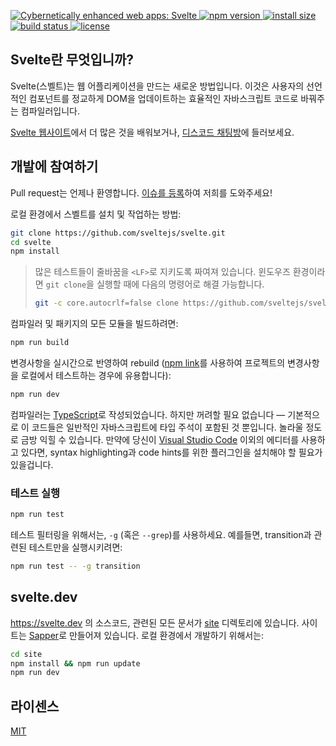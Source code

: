 <p>
  <a href="https://svelte.dev">
	<img alt="Cybernetically enhanced web apps: Svelte" src="https://svelte-assets.surge.sh/banner.png">
  </a>

  <a href="https://www.npmjs.com/package/svelte">
    <img src="https://img.shields.io/npm/v/svelte.svg" alt="npm version">
  </a>

  <a href="https://packagephobia.now.sh/result?p=svelte">
    <img src="https://packagephobia.now.sh/badge?p=svelte" alt="install size">
  </a>

  <a href="https://travis-ci.org/sveltejs/svelte">
    <img src="https://api.travis-ci.org/sveltejs/svelte.svg?branch=master"
         alt="build status">
  </a>

  <a href="https://github.com/sveltejs/svelte/blob/master/LICENSE">
    <img src="https://img.shields.io/npm/l/svelte.svg" alt="license">
  </a>
</p>

## Svelte란 무엇입니까?

Svelte(스벨트)는 웹 어플리케이션을 만드는 새로운 방법입니다. 이것은 사용자의 선언적인 컴포넌트를 정교하게 DOM을 업데이트하는 효율적인 자바스크립트 코드로 바꿔주는 컴파일러입니다.

[Svelte 웹사이트](https://svelte.dev)에서 더 많은 것을 배워보거나, [디스코드 채팅방](https://svelte.dev/chat)에 들러보세요.

## 개발에 참여하기

Pull request는 언제나 환영합니다. [이슈를 등록](https://github.com/sveltejs/svelte/issues?q=is%3Aissue+is%3Aopen+sort%3Aupdated-desc)하여 저희를 도와주세요!

로컬 환경에서 스벨트를 설치 및 작업하는 방법:

```bash
git clone https://github.com/sveltejs/svelte.git
cd svelte
npm install
```

> 많은 테스트들이 줄바꿈을 `<LF>`로 지키도록 짜여져 있습니다. 윈도우즈 환경이라면 `git clone`을 실행할 때에 다음의 명령어로 해결 가능합니다.
>
> ```bash
> git -c core.autocrlf=false clone https://github.com/sveltejs/svelte.git
> ```

컴파일러 및 패키지의 모든 모듈을 빌드하려면:

```bash
npm run build
```

변경사항을 실시간으로 반영하여 rebuild ([npm link](https://docs.npmjs.com/cli/link.html)를 사용하여 프로젝트의 변경사항을 로컬에서 테스트하는 경우에 유용합니다):

```bash
npm run dev
```

컴파일러는 [TypeScript](https://www.typescriptlang.org/)로 작성되었습니다. 하지만 꺼려할 필요 없습니다 — 기본적으로 이 코드들은 일반적인 자바스크립트에 타입 주석이 포함된 것 뿐입니다. 놀라울 정도로 금방 익힐 수 있습니다. 만약에 당신이 [Visual Studio Code](https://code.visualstudio.com/) 이외의 에디터를 사용하고 있다면, syntax highlighting과 code hints를 위한 플러그인을 설치해야 할 필요가 있을겁니다.

### 테스트 실행

```bash
npm run test
```

테스트 필터링을 위해서는, `-g` (혹은 `--grep`)를 사용하세요. 예를들면, transition과 관련된 테스트만을 실행시키려면:

```bash
npm run test -- -g transition
```

## svelte.dev

https://svelte.dev 의 소스코드, 관련된 모든 문서가 [site](site) 디렉토리에 있습니다. 사이트는 [Sapper](https://sapper.svelte.dev)로 만들어져 있습니다. 로컬 환경에서 개발하기 위해서는:

```bash
cd site
npm install && npm run update
npm run dev
```

## 라이센스

[MIT](LICENSE)
